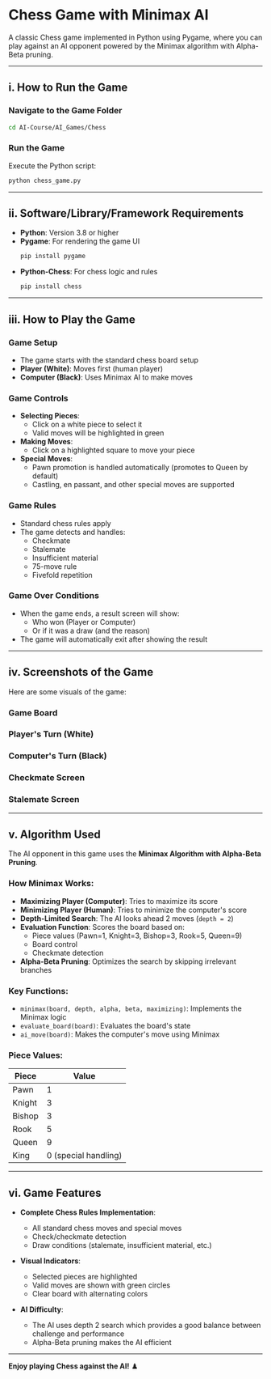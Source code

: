 # **Chess Game with Minimax AI**

A classic Chess game implemented in Python using Pygame, where you can play against an AI opponent powered by the Minimax algorithm with Alpha-Beta pruning.

---

## **i. How to Run the Game**

### **Navigate to the Game Folder**
```sh
cd AI-Course/AI_Games/Chess
```

### **Run the Game**
Execute the Python script:
```sh
python chess_game.py
```

---

## **ii. Software/Library/Framework Requirements**

- **Python**: Version 3.8 or higher
- **Pygame**: For rendering the game UI
  ```sh
  pip install pygame
  ```
- **Python-Chess**: For chess logic and rules
  ```sh
  pip install chess
  ```

---

## **iii. How to Play the Game**

### **Game Setup**
- The game starts with the standard chess board setup
- **Player (White)**: Moves first (human player)
- **Computer (Black)**: Uses Minimax AI to make moves

### **Game Controls**
- **Selecting Pieces**:
  - Click on a white piece to select it
  - Valid moves will be highlighted in green
- **Making Moves**:
  - Click on a highlighted square to move your piece
- **Special Moves**:
  - Pawn promotion is handled automatically (promotes to Queen by default)
  - Castling, en passant, and other special moves are supported

### **Game Rules**
- Standard chess rules apply
- The game detects and handles:
  - Checkmate
  - Stalemate
  - Insufficient material
  - 75-move rule
  - Fivefold repetition

### **Game Over Conditions**
- When the game ends, a result screen will show:
  - Who won (Player or Computer)
  - Or if it was a draw (and the reason)
- The game will automatically exit after showing the result

---

## **iv. Screenshots of the Game**

Here are some visuals of the game:

### **Game Board**


### **Player's Turn (White)**


### **Computer's Turn (Black)**


### **Checkmate Screen**


### **Stalemate Screen**


---

## **v. Algorithm Used**

The AI opponent in this game uses the **Minimax Algorithm with Alpha-Beta Pruning**.

### **How Minimax Works**:
- **Maximizing Player (Computer)**: Tries to maximize its score
- **Minimizing Player (Human)**: Tries to minimize the computer's score
- **Depth-Limited Search**: The AI looks ahead 2 moves (`depth = 2`)
- **Evaluation Function**: Scores the board based on:
  - Piece values (Pawn=1, Knight=3, Bishop=3, Rook=5, Queen=9)
  - Board control
  - Checkmate detection
- **Alpha-Beta Pruning**: Optimizes the search by skipping irrelevant branches

### **Key Functions**:
- `minimax(board, depth, alpha, beta, maximizing)`: Implements the Minimax logic
- `evaluate_board(board)`: Evaluates the board's state
- `ai_move(board)`: Makes the computer's move using Minimax

### **Piece Values**:
| Piece | Value |
|-------|-------|
| Pawn | 1 |
| Knight | 3 |
| Bishop | 3 |
| Rook | 5 |
| Queen | 9 |
| King | 0 (special handling) |

---

## **vi. Game Features**

- **Complete Chess Rules Implementation**:
  - All standard chess moves and special moves
  - Check/checkmate detection
  - Draw conditions (stalemate, insufficient material, etc.)

- **Visual Indicators**:
  - Selected pieces are highlighted
  - Valid moves are shown with green circles
  - Clear board with alternating colors

- **AI Difficulty**:
  - The AI uses depth 2 search which provides a good balance between challenge and performance
  - Alpha-Beta pruning makes the AI efficient

---

**Enjoy playing Chess against the AI!** ♟️
```
